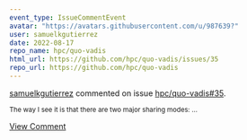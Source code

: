 ```yaml
---
event_type: IssueCommentEvent
avatar: "https://avatars.githubusercontent.com/u/987639?"
user: samuelkgutierrez
date: 2022-08-17
repo_name: hpc/quo-vadis
html_url: https://github.com/hpc/quo-vadis/issues/35
repo_url: https://github.com/hpc/quo-vadis
---
```


<a href='https://github.com/samuelkgutierrez' target='_blank'>samuelkgutierrez</a> commented on issue <a href='https://github.com/hpc/quo-vadis/issues/35' target='_blank'>hpc/quo-vadis#35</a>.

<small>The way I see it is that there are two major sharing modes:...</small>

<a href='https://github.com/hpc/quo-vadis/issues/35' target='_blank'>View Comment</a>
